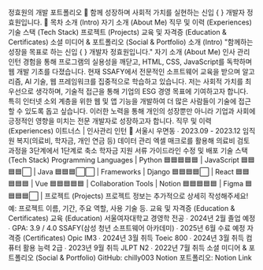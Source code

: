 정효원의 개발 포트폴리오
🌟 함께 성장하며 사회적 가치를 실현하는 신입 { } 개발자 정효원입니다. 🌟
목차
소개 (Intro)
자기 소개 (About Me)
직무 및 이력 (Experiences)
기술 스택 (Tech Stack)
프로젝트 (Projects)
교육 및 자격증 (Education & Certificates)
소셜 미디어 & 포트폴리오 (Social & Portfolio)
소개 (Intro)
"함께하는 성장을 목표로 하는 신입 { } 개발자 정효원입니다."
자기 소개 (About Me)
인사 관리 인턴 경험을 통해 프로그램의 실용성을 깨닫고, HTML, CSS, JavaScript를 독학하며 웹 개발 기초를 다졌습니다. 현재 SSAFY에서 전문적인 소프트웨어 교육을 받으며 알고리즘, AI 기술, 웹 프레임워크를 집중적으로 학습하고 있습니다.
저는 사회적 가치를 최우선으로 생각하며, 기술적 접근을 통해 기업의 ESG 경영 목표에 기여하고자 합니다. 특히 인터넷 소외 계층을 위한 웹 및 앱 기능을 개발하여 더 많은 사람들이 기술에 접근할 수 있도록 돕고 싶습니다. 이러한 노력을 통해 개인의 성장뿐만 아니라 기업과 사회에 긍정적인 영향을 미치는 전문 개발자로 성장하고자 합니다.
직무 및 이력 (Experiences)
이트너스 | 인사관리 인턴
📍 서울시 우면동 ∙ 2023.09 - 2023.12
임직원 복지(의료비, 학자금, 개인 연금 등) 데이터 관리
엑셀 매크로를 활용해 의료비 검토 과정을 3단계에서 1단계로 축소
학자금 지원 서류 가이드라인 수정 및 배포
기술 스택 (Tech Stack)
Programming Languages
| Python 🟦🟦🟦🟦🟦 | JavaScript 🟦🟦🟦🟦⬜ | Java 🟦🟦🟦⬜⬜ |
Frameworks
| Django 🟦🟦🟦🟦⬜ | React 🟦🟦🟦🟦🟦 | Vue 🟦🟦🟦🟦🟦 |
Collaboration Tools
| Notion 🟦🟦🟦🟦🟦 | Figma 🟦🟦🟦🟦⬜ |
프로젝트 (Projects)
프로젝트 정보는 추가적으로 상세히 작성해주세요! 예: 프로젝트 이름, 기간, 주요 역할, 사용 기술 등.
교육 및 자격증 (Education & Certificates)
교육 (Education)
서울여자대학교 경영학 전공 ∙ 2024년 2월 졸업 예정 ∙ GPA: 3.9 / 4.0
SSAFY(삼성 청년 소프트웨어 아카데미) ∙ 2025년 6월 수료 예정
자격증 (Certificates)
Opic IM3 ∙ 2024년 3월 취득
Toeic 800 ∙ 2024년 3월 취득
컴퓨터 활용 능력 2급 ∙ 2023년 9월 취득
JLPT N2 ∙ 2022년 7월 취득
소셜 미디어 & 포트폴리오 (Social & Portfolio)
GitHub: chilly003
Notion 포트폴리오: Notion Link
